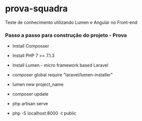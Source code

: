 # prova-squadra
Teste de conhecimento utilizando Lumen e Angular no Front-end

### Passo a passo para construção do projeto - Prova ###


* Install Composser
* Install PHP 7 >= 7.1.3
* Install Lumen - micro framework based Laravel

* composer global require "laravel/lumen-installer"

* lumen new project_name

* composer update

* php artisan serve

* php -S localhost:8000 -t public


